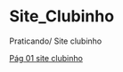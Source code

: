 # Site_Clubinho
Praticando/ Site clubinho

<a href= "https://lepp05.github.io/Site_Clubinho/Clubinho01.html" target = "_blank">Pág 01 site clubinho</a>
